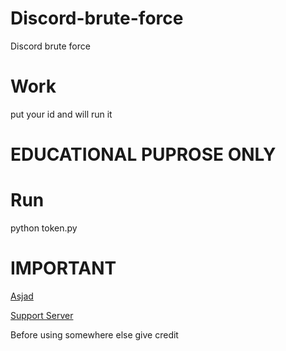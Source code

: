 # Discord-brute-force
Discord brute force 

# Work 
put your id and will run it 

# EDUCATIONAL PUPROSE ONLY

# Run
python token.py

# **IMPORTANT**
[Asjad](https://www.asjadowo.xyz/)

[Support Server](https://discord.gg/HX6QYHV6Qa)

Before using somewhere else give credit
